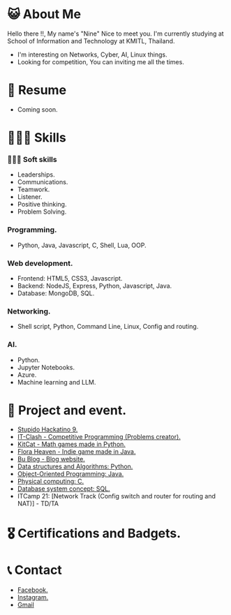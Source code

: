 # 😺 About Me
Hello there !!, My name's "Nine" Nice to meet you. I'm currently studying at School of Information and Technology at KMITL, Thailand.
- I'm interesting on Networks, Cyber, AI, Linux things.
- Looking for competition, You can inviting me all the times.

# 📝 Resume
- Coming soon.

# 🧑🏻‍💻 Skills
### 🙎🏻‍♂️ Soft skills
- Leaderships.
- Communications.
- Teamwork.
- Listener.
- Positive thinking.
- Problem Solving.
### Programming.
- Python, Java, Javascript, C, Shell, Lua, OOP.
### Web development.
- Frontend: HTML5, CSS3, Javascript.
- Backend: NodeJS, Express, Python, Javascript, Java.
- Database: MongoDB, SQL.
### Networking.
- Shell script, Python, Command Line, Linux, Config and routing.
### AI.
- Python.
- Jupyter Notebooks.
- Azure.
- Machine learning and LLM.

# 📖 Project and event.
- [Stupido Hackatino 9.](https://github.com/Vnntnn/StupidHackathon9)
- [IT-Clash - Competitive Programming (Problems creator).](https://github.com/Vnntnn/IT-Clash)
- [KitCat - Math games made in Python.](https://github.com/Vnntnn/PSCP-Project)
- [Flora Heaven - Indie game made in Java.](https://github.com/Vnntnn?tab=repositories)
- [Bu Blog - Blog website.](https://github.com/Vnntnn/Bu-Blog)
- [Data structures and Algorithms: Python.](https://github.com/Vnntnn/DSA-Lab)
- [Object-Oriented Programming: Java.](https://github.com/Vnntnn/OOP-Lab)
- [Physical computing: C.](https://github.com/Vnntnn/PhyCom_Lab)
- [Database system concept: SQL.](https://github.com/Vnntnn/DBSC-Lab)
- ITCamp 21: [Network Track (Config switch and router for routing and NAT)] - TD/TA

# 🎖️ Certifications and Badgets.

# 📞 Contact
- [Facebook.](https://www.facebook.com/ninestevf)
- [Instagram.](https://www.instagram.com/r.tnbd/)
- [Gmail](thanabodee.nine@gmail.com)
